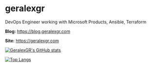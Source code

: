 # geralexgr

DevOps Engineer working with Microsoft Products, Ansible, Terraform

**Blog:**
https://blog.geralexgr.com

**Site:**
https://geralexgr.com

[![GeralexGR's GitHub stats](https://github-readme-stats.vercel.app/api?username=geralexgr)](https://github.com/geralexgr/github/blob/main/README.md)

[![Top Langs](https://github-readme-stats.vercel.app/api/top-langs/?username=geralexgr&layout=compact)](https://github.com/geralexgr/github/blob/main/README.md)

